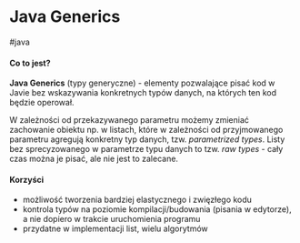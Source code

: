 # Java Generics
#java 

#### Co to jest?
**Java Generics** (typy generyczne) - elementy pozwalające pisać kod w Javie bez wskazywania konkretnych typów danych, na których ten kod będzie operował.

W zależności od przekazywanego parametru możemy zmieniać zachowanie obiektu np. w listach, które w zależności od przyjmowanego parametru agregują konkretny typ danych, tzw. *parametrized types*. 
Listy bez sprecyzowanego w parametrze typu danych to tzw. *raw types* - cały czas można je pisać, ale nie jest to zalecane.

#### Korzyści
- możliwość tworzenia bardziej elastycznego i zwięzłego kodu
- kontrola typów na poziomie kompilacji/budowania (pisania w edytorze), a nie dopiero w trakcie uruchomienia programu
- przydatne w implementacji list, wielu algorytmów

